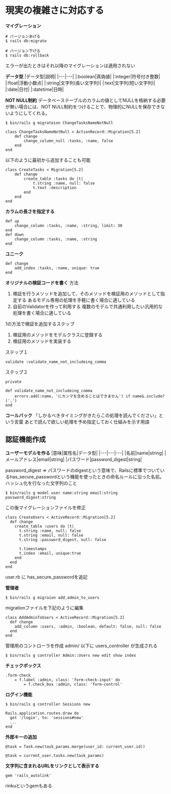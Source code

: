 # 現実の複雑さに対応する

**マイグレーション**
```
# バージョンあげる
$ rails db:migrate

# バージョン下げる
$ rails db:rollback
```
エラーが出たときはそれ以降のマイグレーションは適用されない

**データ型**
|データ型|説明|
|---|---|
|:boolean|真偽値|
|:integer|符号付き整数|
|:float|浮動小数点|
|:string|文字列(長い文字列)|
|:text|文字列(短い文字列)|
|:date|日付|
|:datetime|日時|

**NOT NULL制約**
データベーステーブルのカラムの値としてNULLを格納する必要が無い場合には、NOT NULL制約をつけることで、物理的にNULLを保存できないようにしてくれる。
```
$ bin/rails g migrateion ChangeTasksNameNotNull
```
```db/migrate/XXXXXXXXXXXX_change_tasks_name_not_null.rb:ruby
class ChangeTasksNameNotNull < ActionRecord::Migration[5.2]
    def change
        change_column_null :tasks, :name, false
    end
end
```
以下のように最初から追加することも可能
```
class CreateTasks < Migration[5.2]
    def change
        create_table :tasks do |t|
            t.string :name, null: false
            t.text :description
        end
    end
end
```

**カラムの長さを指定する**
```
def up
    change_column :tasks, :name, :string, limit: 30
end
def down
    change_column :tasks, :name, :string
end
```

**ユニーク**
```
def change
    add_index :tasks, :name, unique: true
end
```

**オリジナルの検証コードを書く**
方法
1. 検証を行うメソッドを追加して、そのメソッドを検証用のメソッドとして指定する
    あるモデル専用の処理を手軽に書く場合に適している
2. 自前のValidatorを作って利用する
    複数のモデルで共通利用したい汎用的な処理を書く場合に適している

1の方法で検証を追加するステップ
1. 検証用のメソッドをモデルクラスに登録する
2. 検証用のメソッドを実装する

ステップ１
```add/models/task.rb:ruby
validate :validate_name_not_includeing_comma
```

ステップ２
```app/models/task.rb:ruby
private

def validate_name_not_includeing_comma
    errors.add(:name, 'にカンマを含めることはできません') if name&.include?(',')
end
```

**コールバック**
「しかるべきタイミングがきたらこの処理を読んでください」という言葉
あとで読んで欲しい処理を予め指定しておく仕組みを示す用語


## 認証機能作成
**ユーザーモデルを作る**
|意味|属性名|データ型|
|---|---|---|
|名前|name|string|
|メールアドレス|email|string|
|パスワード|password_digest|string|

password_digest => パスワードのdigestという意味で、Railsに標準でついているhas_secure_passwordという機能を使ったときの命名ルールに沿った名前。
ハッシュ化を行なった文字列のこと

```
$ bin/rails g model user name:string email:string password_digest:string
```
この後マイグレーションファイルを修正
```
class CreateUsers < ActiveRecord::Migration[5.2]
  def change
    create_table :users do |t|
      t.string :name, null: false
      t.string :email, null: false
      t.string :password_digest, null: false

      t.timestamps
      t.index :email, unique:true
    end
  end
end
```
user.rb に has_secure_passwordを追記

**管理者**
```
$ bin/rails g migraion add_admin_to_users
```

migrationファイルを下記のように編集
```
class AddAdminToUsers < ActiveRecord::Migration[5.2]
  def change
    add_column :users, :admin, :boolean, default: false, null: false
  end
end
```

管理用のコントローラを作成 admin/ 以下に users_controller が生成される
```
$ bin/rails g controller Admin::Users new edit show index
```

**チェックボックス**
```
.form-check
    = f.label :admin, class: 'form-check-input' do
        = f.check_box :admin, class: 'form-control'
```

**ログイン機能**
```
$ bin/rails g controller Sessions new
```
```config/routes.rb:ruby
Rails.application.routes.draw do
  get '/login', to: 'sessions#new'
  ...
end
```

**外部キーの追加**
```
@task = Task.new(task_params.merge(user_id: current_user.id))
```
```
@task = current_user.tasks.new(task_params)
```

**文字列に含まれるURLをリンクとして表示する**
```
gem 'rails_autolink'
```
rinkuというgemもある

